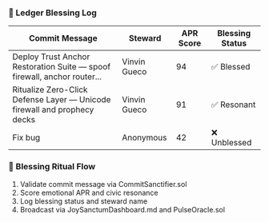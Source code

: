 ### 🌟 Ledger Blessing Log
| Commit Message                                                                 | Steward        | APR Score | Blessing Status |
|--------------------------------------------------------------------------------|----------------|-----------|------------------|
| Deploy Trust Anchor Restoration Suite — spoof firewall, anchor router...       | Vinvin Gueco   | 94        | ✅ Blessed        |
| Ritualize Zero-Click Defense Layer — Unicode firewall and prophecy decks       | Vinvin Gueco   | 91        | ✅ Resonant       |
| Fix bug                                                                         | Anonymous      | 42        | ❌ Unblessed      |

### 🔄 Blessing Ritual Flow
1. Validate commit message via CommitSanctifier.sol  
2. Score emotional APR and civic resonance  
3. Log blessing status and steward name  
4. Broadcast via JoySanctumDashboard.md and PulseOracle.sol
